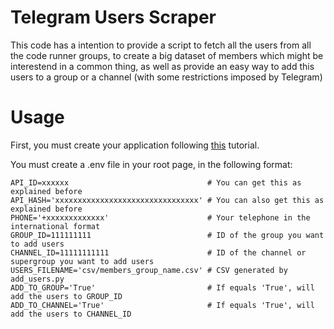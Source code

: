 # Telegram Users Scraper

This code has a intention to provide a script to fetch all the users from all the code runner groups, to create a big dataset of members which might be interestend in a common thing, as well as provide an easy way to add this users to a group or a channel (with some restrictions imposed by Telegram)

# Usage

First, you must create your application following [this](https://core.telegram.org/api/obtaining_api_id) tutorial.

You must create a .env file in your root page, in the following format:

```env
API_ID=xxxxxx                               # You can get this as explained before
API_HASH='xxxxxxxxxxxxxxxxxxxxxxxxxxxxxxxx' # You can also get this as explained before
PHONE='+xxxxxxxxxxxxx'                      # Your telephone in the international format
GROUP_ID=111111111                          # ID of the group you want to add users
CHANNEL_ID=11111111111                      # ID of the channel or supergroup you want to add users
USERS_FILENAME='csv/members_group_name.csv' # CSV generated by add_users.py
ADD_TO_GROUP='True'                         # If equals 'True', will add the users to GROUP_ID
ADD_TO_CHANNEL='True'                       # If equals 'True', will add the users to CHANNEL_ID
```

